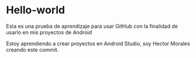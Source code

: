 # Hello-world
Esta es una prueba de aprendizaje para usar GitHub con la finalidad de usarlo en mis proyectos de Android

Estoy aprendiendo a crear proyectos en Android Studio, soy Hector Morales creando este commit.
